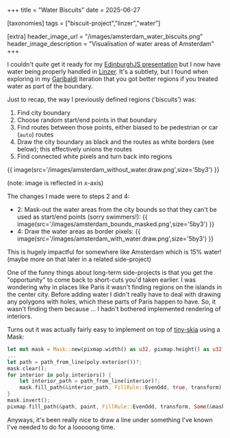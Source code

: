 +++
title = "Water Biscuits"
date = 2025-06-27

[taxonomies]
tags = ["biscuit-project","linzer","water"]

[extra]
header_image_url = "/images/amsterdam_water_biscuits.png"
header_image_description = "Visualisation of water areas of Amsterdam"
+++

I couldn't *quite* get it ready for my [EdinburghJS presentation](@/posts/2025-06-17.md) but I now have water being properly handled in [Linzer](https://github.com/mikemoraned/geo/tree/main/apps/linzer). It's a subtlety, but I found when exploring in my [Garibaldi](https://garibaldi.houseofmoran.io) iteration that you got better regions if you treated water as part of the boundary.

<!-- more -->

Just to recap, the way I previously defined regions ('biscuits') was:
1. Find city boundary
2. Choose random start/end points in that boundary
3. Find routes between those points, either biased to be pedestrian or car (`auto`) routes
4. Draw the city boundary as black and the routes as white borders (see below); this effectively unions the routes
5. Find connected white pixels and turn back into regions

{{ image(src='/images/amsterdam_without_water.draw.png',size='5by3') }}

(note: image is reflected in x-axis)

The changes I made were to steps 2 and 4:
* 2: Mask-out the water areas from the city bounds so that they can't be used as start/end points (sorry swimmers!): 
{{ image(src='/images/amsterdam_bounds_masked.png',size='5by3') }}
* 4: Draw the water areas as border pixels: {{ image(src='/images/amsterdam_with_water.draw.png',size='5by3') }}

This is hugely impactful for somewhere like Amsterdam which is 15% water! (maybe more on that later in a related side-project)

One of the funny things about long-term side-projects is that you get the "opportunity" to come back to short-cuts you'd taken earlier. I was wondering why in places like Paris it wasn't finding regions on the islands in the center city. Before adding water I didn't really have to deal with drawing any polygons with holes, which these parts of Paris happen to have. So, it wasn't finding them because ... I hadn't bothered implemented rendering of interiors.

Turns out it was actually fairly easy to implement on top of [tiny-skia](https://github.com/linebender/tiny-skia) using a Mask:

```rust
let mut mask = Mask::new(pixmap.width() as u32, pixmap.height() as u32).unwrap();
...
let path = path_from_line(poly.exterior())?;
mask.clear();
for interior in poly.interiors() {
    let interior_path = path_from_line(interior)?;
    mask.fill_path(&interior_path, FillRule::EvenOdd, true, transform);
}
mask.invert();
pixmap.fill_path(&path, paint, FillRule::EvenOdd, transform, Some(&mask));
```

Anyways, it's been really nice to draw a line under something I've known I've needed to do for a looooong time.